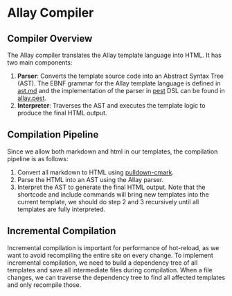 # Allay Compiler

## Compiler Overview

The Allay compiler translates the Allay template language into HTML. It has two main components:

1. **Parser**: Converts the template source code into an Abstract Syntax Tree (AST). The EBNF grammar
   for the Allay template language is defined in [ast.md](ast.md) and the implementation of the parser
   in [pest](https://pest.rs/) DSL can be found in [allay.pest](../../crates/allay-compiler/src/allay.pest).
2. **Interpreter**: Traverses the AST and executes the template logic to produce the final HTML output.

## Compilation Pipeline

Since we allow both markdown and html in our templates, the compilation pipeline is as follows:

1. Convert all markdown to HTML using [pulldown-cmark](https://crates.io/crates/pulldown-cmark).
2. Parse the HTML into an AST using the Allay parser.
3. Interpret the AST to generate the final HTML output. Note that the shortcode and include commands
   will bring new templates into the current template, we should do step 2 and 3 recursively until all templates
   are fully interpreted.

## Incremental Compilation

Incremental compilation is important for performance of hot-reload, as we want to avoid recompiling
the entire site on every change. To implement incremental compilation, we need to build a dependency
tree of all templates and save all intermediate files during compilation. When a file changes, we can
traverse the dependency tree to find all affected templates and only recompile those.
